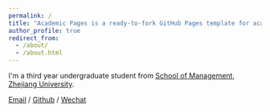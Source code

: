 ```yaml
---
permalink: /
title: "Academic Pages is a ready-to-fork GitHub Pages template for academic personal websites"
author_profile: true
redirect_from: 
  - /about/
  - /about.html
---
```

I'm a third year undergraduate student from [School of Management](http://www.som.zju.edu.cn/), [Zhejiang University](https://www.zju.edu.cn/). 

[Email](mailto:shinehuanghss@gmail,com) / [Github](https://github.com/shineshinehuang) / [Wechat](../images/wechat.jpg)
